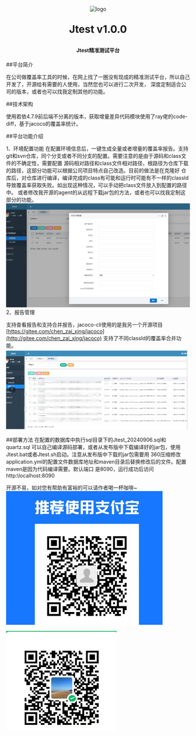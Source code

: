 <p align="center">
	<img alt="logo" src="https://oscimg.oschina.net/oscnet/up-dd77653d7c9f197dd9d93684f3c8dcfbab6.png">
</p>
<h1 align="center" style="margin: 30px 0 30px; font-weight: bold;">Jtest v1.0.0</h1>
<h4 align="center">Jtest精准测试平台</h4>
##平台简介

<p>在公司做覆盖率工具的时候，在网上找了一圈没有现成的精准测试平台，所以自己开发了，开源给有需要的人使用，当然您也可以进行二次开发，
   深度定制适合公司的版本，或者也可以找我定制其他的功能。</p>

##技术架构

 使用若依4.7.9前后端不分离的版本，获取增量差异代码模块使用了ray佬的code-diff，基于jacoco的覆盖率统计。

##平台功能介绍

1、环境配置功能
   在配置环境信息后，一键生成全量或者增量的覆盖率报告。支持git和svn仓库，同个分支或者不同分支的配置。需要注意的是由于源码和class文件的不确定性，需要配置
   源码相对路径和class文件相对路径，根路径为仓库下载的路径，这部分功能可以根据公司项目特点自己改造。目前的做法是在克隆好
   仓库后，对仓库进行编译，编译完成的class有可能和运行时可能有不一样的classId导致覆盖率获取失败。如出现这种情况，可以手动把class文件放入到配置的路径中。
   或者修改我开源的agent的从远程下载jar包的方法，或者也可以找我定制这部分的功能。
   ![输入图片说明](1e1bd8424e8381e8da3fcdf6d45383d6.png)
2、报告管理

   支持查看报告和支持合并报告，jacoco-cli使用的是我另一个开源项目[https://gitee.com/chen_zai_xing/jacoco](http://gitee.com/chen_zai_xing/jacoco)
   支持了不同classId的覆盖率合并功能。
![输入图片说明](22.png)
  
##部署方法
   在配置的数据库中执行sql目录下的Jtest_20240906.sql和quartz.sql
   可以自己编译源码部署，或者从发布版中下载编译好的jar包，使用Jtest.bat或者Jtest.sh启动。注意从发布版中下载的jar包需要用
   360压缩修改application.yml的配置文件数据库地址和maven目录后替换修改后的文件。配置maven是因为代码编译需要。默认端口
   是8090，运行成功后访问http:\\localhost:8090
   
   
   开源不易，如对您有帮助有富裕的可以请作者喝一杯咖啡~
  ![输入图片说明](zhifubao1725603634117.png)
   
  ![输入图片说明](weixin1725603663349.png)


